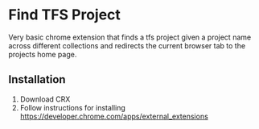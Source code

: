 # Find TFS Project

Very basic chrome extension that finds a tfs project given a project name across different collections and redirects the current browser tab to the projects home page.

## Installation

1. Download CRX
2. Follow instructions for installing https://developer.chrome.com/apps/external_extensions
